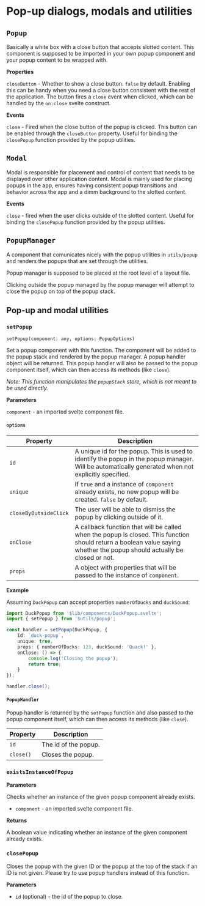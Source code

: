 # Pop-up dialogs, modals and utilities

## `Popup`

Basically a white box with a close button that accepts slotted content. This component is supposed to be imported in your own popup component and your popup content to be wrapped with.

**Properties**

`closeButton` - Whether to show a close button. `false` by default. Enabling this can be handy when you need a close button
consistent with the rest of the application. The button fires a `close` event when clicked, which can be handled by the `on:close` svelte construct.

**Events**

`close` - Fired when the close button of the popup is clicked. This button can be enabled through the `closeButton` property. Useful for binding the `closePopup` function provided by the popup utilities.

## `Modal`

Modal is responsible for placement and control of content that needs to be displayed over other application content. Modal is mainly used for placing popups in the app, ensures having consistent popup transitions and behavior across the app and a dimm background to the slotted content.

**Events**

`close` - fired when the user clicks outside of the slotted content. Useful for binding the `closePopup` function provided by the popup utilities.

## `PopupManager`

A component that comunicates nicely with the popup utilities in `utils/popup` and renders the popups that are set through the utilities.

Popup manager is supposed to be placed at the root level of a layout file.

Clicking outside the popup managed by the popup manager will attempt to close the popup on top of the popup stack.

## Pop-up and modal utilities

### `setPopup`

`setPopup(component: any, options: PopupOptions)`

Set a popup component with this function. The component will be added to the popup stack and rendered by the popup manager. A popup handler object will be returned. This popup handler will also be passed to the popup component itself, which can then access its methods (like `close`).

_Note: This function manipulates the `popupStack` store, which is not meant to be used directly._

**Parameters**

`component` - an imported svelte component file.

#### `options`

| Property              | Description                                                                                                                                                              |
| --------------------- | ------------------------------------------------------------------------------------------------------------------------------------------------------------------------ |
| `id`                  | A unique id for the popup. This is used to identify the popup in the popup manager. Will be automatically generated when not explicitly specified.                       |
| `unique`              | If `true` and a instance of `component` already exists, no new popup will be created. `false` by default.                                                                |
| `closeByOutsideClick` | The user will be able to dismiss the popup by clicking outside of it.                                                                                                    |
| `onClose`             | A callback function that will be called when the popup is closed. This function should return a boolean value saying whether the popup should actually be closed or not. |
| `props`               | A object with properties that will be passed to the instance of `component`.                                                                                             |

**Example**

Assuming `DuckPopup` can accept properties `numberOfDucks` and `duckSound`:

```ts
import DuckPopup from '$lib/components/DuckPopup.svelte';
import { setPopup } from '$utils/popup';

const handler = setPopup(DuckPopup, {
	id: `duck-popup`,
	unique: true,
	props: { numberOfDucks: 123, duckSound: 'Quack!' },
	onClose: () => {
		console.log('Closing the popup');
		return true;
	}
});

handler.close();
```

#### `PopupHandler`

Popup handler is returned by the `setPopup` function and also passed to the popup component itself, which can then access its methods (like `close`).

| Property  | Description          |
| --------- | -------------------- |
| `id`      | The id of the popup. |
| `close()` | Closes the popup.    |

### `existsInstanceOfPopup`

**Parameters**

Checks whether an instance of the given popup component already exists.

- `component` - an imported svelte component file.

**Returns**

A boolean value indicating whether an instance of the given component already exists.

### `closePopup`

Closes the popup with the given ID or the popup at the top of the stack if an ID is not given. Please try to use popup handlers instead of this function.

**Parameters**

- `id` (optional) - the id of the popup to close.
